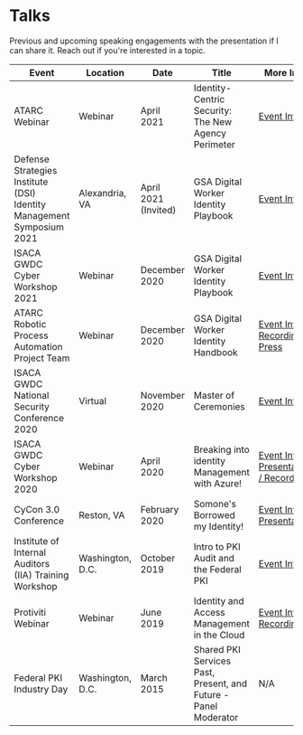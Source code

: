 # Talks

Previous and upcoming speaking engagements with the presentation if I can share it. Reach out if you're interested in a topic.

| Event | Location | Date | Title | More Info |
| ----- | -------- | ---- | ----- | --------- |
| ATARC Webinar | Webinar | April 2021 | Identity-Centric Security: The New Agency Perimeter | [Event Info](2104-ATARCIdentity.md)
| Defense Strategies Institute (DSI) Identity Management Symposium 2021 | Alexandria, VA | April 2021 (Invited) | GSA Digital Worker Identity Playbook | [Event Info](2104-DSIIDMGSADWPlaybook.md)
| ISACA GWDC Cyber Workshop 2021 | Webinar | December 2020 | GSA Digital Worker Identity Playbook | [Event Info](2012-VCWGSADWPlaybook.md)
| ATARC Robotic Process Automation Project Team | Webinar | December 2020 | GSA Digital Worker Identity Handbook | [Event Info / Recording / Press](2012-ATARCDWPlaybook.md) |
| ISACA GWDC National Security Conference 2020 | Virtual | November 2020 | Master of Ceremonies | [Event Info](2011-ISACAGWDCNatSec.md)
| ISACA GWDC Cyber Workshop 2020 | Webinar | April 2020 | Breaking into identity Management with Azure! | [Event Info / Presentation / Recording](2004-BreakingIdentity.md) |
| CyCon 3.0 Conference | Reston, VA | February 2020 | Somone's Borrowed my Identity! | [Event Info / Presentation](2002-cycon3.md) |
| Institute of Internal Auditors (IIA) Training Workshop | Washington, D.C. | October 2019 | Intro to PKI Audit and the Federal PKI | [Event Info](1910-pkiaudit.md) |
| Protiviti Webinar | Webinar | June 2019 | Identity and Access Management in the Cloud | [Event Info / Recording](1906-prowebinar.md) |
| Federal PKI Industry Day | Washington, D.C. | March 2015 | Shared PKI Services Past, Present, and Future - Panel Moderator | N/A |
